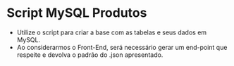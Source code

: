 # Script MySQL Produtos

 - Utilize o script para criar a base com as tabelas e seus dados em MySQL.
 - Ao considerarmos o Front-End, será necessário gerar um end-point que respeite e devolva o padrão do .json apresentado.
